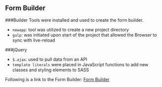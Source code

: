## Form Builder

###Builder Tools were installed and used to create the form builder.

- `newapp`: tool was utilized to create a new project directory
- `gulp`: was initiated upon start of the project that allowed the Browser to sync with live-reload

###jQuery
- `$.ajax`: used to pull data from an API
- `template literals` were placed in JavaScript functions to add new classes and styling elements to SASS

Following is a link to the Form Builder:
[Form Builder](http://tiy-gracelee-form-builder.surge.sh/)
